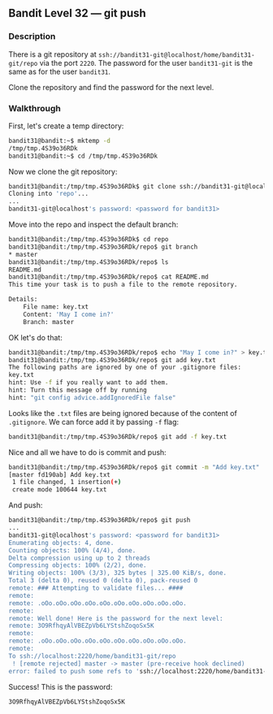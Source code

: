 ## Bandit Level 32 — git push

### Description

There is a git repository at `ssh://bandit31-git@localhost/home/bandit31-git/repo` via the port `2220`. The password for the user `bandit31-git` is the same as for the user `bandit31`.

Clone the repository and find the password for the next level.

### Walkthrough

First, let's create a temp directory:
```bash
bandit31@bandit:~$ mktemp -d
/tmp/tmp.4S39o36RDk
bandit31@bandit:~$ cd /tmp/tmp.4S39o36RDk
```
Now we clone the git repository:
```bash
bandit31@bandit:/tmp/tmp.4S39o36RDk$ git clone ssh://bandit31-git@localhost:2220/home/bandit31-git/repo
Cloning into 'repo'...
...
bandit31-git@localhost's password: <password for bandit31>
```
Move into the repo and inspect the default branch:
```bash
bandit31@bandit:/tmp/tmp.4S39o36RDk$ cd repo
bandit31@bandit:/tmp/tmp.4S39o36RDk/repo$ git branch
* master
bandit31@bandit:/tmp/tmp.4S39o36RDk/repo$ ls
README.md
bandit31@bandit:/tmp/tmp.4S39o36RDk/repo$ cat README.md
This time your task is to push a file to the remote repository.

Details:
    File name: key.txt
    Content: 'May I come in?'
    Branch: master

```
OK let's do that:

```bash
bandit31@bandit:/tmp/tmp.4S39o36RDk/repo$ echo "May I come in?" > key.txt
bandit31@bandit:/tmp/tmp.4S39o36RDk/repo$ git add key.txt
The following paths are ignored by one of your .gitignore files:
key.txt
hint: Use -f if you really want to add them.
hint: Turn this message off by running
hint: "git config advice.addIgnoredFile false"
```
Looks like the `.txt` files are being ignored because of the content of `.gitignore`.
We can force add it by passing `-f` flag:
```bash
bandit31@bandit:/tmp/tmp.4S39o36RDk/repo$ git add -f key.txt
```
Nice and all we have to do is commit and push:
```bash
bandit31@bandit:/tmp/tmp.4S39o36RDk/repo$ git commit -m "Add key.txt"
[master fd190ab] Add key.txt
 1 file changed, 1 insertion(+)
 create mode 100644 key.txt
```
And push:
```bash
bandit31@bandit:/tmp/tmp.4S39o36RDk/repo$ git push
...
bandit31-git@localhost's password: <password for bandit31>
Enumerating objects: 4, done.
Counting objects: 100% (4/4), done.
Delta compression using up to 2 threads
Compressing objects: 100% (2/2), done.
Writing objects: 100% (3/3), 325 bytes | 325.00 KiB/s, done.
Total 3 (delta 0), reused 0 (delta 0), pack-reused 0
remote: ### Attempting to validate files... ####
remote:
remote: .oOo.oOo.oOo.oOo.oOo.oOo.oOo.oOo.oOo.oOo.
remote:
remote: Well done! Here is the password for the next level:
remote: 3O9RfhqyAlVBEZpVb6LYStshZoqoSx5K
remote:
remote: .oOo.oOo.oOo.oOo.oOo.oOo.oOo.oOo.oOo.oOo.
remote:
To ssh://localhost:2220/home/bandit31-git/repo
 ! [remote rejected] master -> master (pre-receive hook declined)
error: failed to push some refs to 'ssh://localhost:2220/home/bandit31-git/repo'
```
Success! This is the password:
```bash
3O9RfhqyAlVBEZpVb6LYStshZoqoSx5K
```